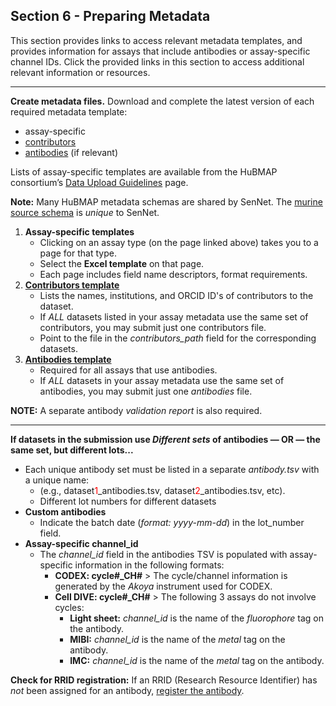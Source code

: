 ## Section 6 - Preparing Metadata 
This section provides links to access relevant metadata templates, and provides information for assays that include antibodies or assay-specific channel IDs.
Click the provided links in this section to access additional relevant information or resources.

<hr>

**Create metadata files.** Download and complete the latest version of each required metadata template:
  - assay-specific
  - <a href="https://hubmapconsortium.github.io/ingest-validation-tools/contributors/current/">contributors</a>
  - <a href="https://hubmapconsortium.github.io/ingest-validation-tools/antibodies/">antibodies</a> (if relevant) 
  
  Lists of assay-specific templates are available from the HuBMAP consortium’s <a href="https://hubmapconsortium.github.io/ingest-validation-tools/">Data Upload Guidelines</a> page.
  
  **Note:** Many HuBMAP metadata schemas are shared by SenNet. The <a href="https://docs.sennetconsortium.org/libraries/ingest-validation-tools/schemas/source-murine">murine source schema</a> is _unique_ to SenNet.

1. **Assay-specific templates** 
   - Clicking on an assay type (on the page linked above) takes you to a page for that type.
   - Select the <strong>Excel template</strong> on that page.
   - Each page includes field name descriptors, format requirements.
2. **<a href="https://hubmapconsortium.github.io/ingest-validation-tools/contributors/current/">Contributors template</a>** 
   - Lists the names, institutions, and ORCID ID's of contributors to the dataset.
   - If _ALL_ datasets listed in your assay metadata use the same set of contributors, you may submit just one contributors file.
   - Point to the file in the <em>contributors_path</em> field for the corresponding datasets.
3. **<a href="https://hubmapconsortium.github.io/ingest-validation-tools/antibodies/"> Antibodies template</a>** 
   - Required for all assays that use antibodies.
   - If _ALL_ datasets in your assay metadata use the same set of antibodies, you may submit just one <em>antibodies</em> file.
     
**NOTE:** A separate antibody _validation report_ is also required. 

<hr>

**If datasets in the submission use _Different sets_ of antibodies — OR —  the same set, but different lots...**
  - Each unique antibody set must be listed in a separate _antibody.tsv_ with a unique name:
      - (e.g., dataset<font color=red>1</font>_antibodies.tsv, dataset<font color=red>2</font>_antibodies.tsv, etc).
      - Different lot numbers for different datasets
  - **Custom antibodies**
      - Indicate the batch date (_format: yyyy-mm-dd_) in the lot_number field.
  - **Assay-specific channel_id**
      - The _channel_id_ field in the antibodies TSV is populated with assay-specific information in the following formats:
          - **CODEX: cycle#_CH#** > The cycle/channel information is generated by the <em>Akoya</em> instrument used for CODEX.
          - **Cell DIVE: cycle#_CH#** > The following 3 assays do not involve cycles:
              - **Light sheet:** _channel_id_ is the name of the _fluorophore_ tag on the antibody.
              - **MIBI:** _channel_id_ is the name of the _metal_ tag on the antibody.
              - **IMC:** _channel_id_ is the name of the _metal_ tag on the antibody.

**Check for RRID registration:** If an RRID (Research Resource Identifier) has _not_ been assigned for an antibody, <a href="http://antibodyregistry.org">register the antibody</a>.
